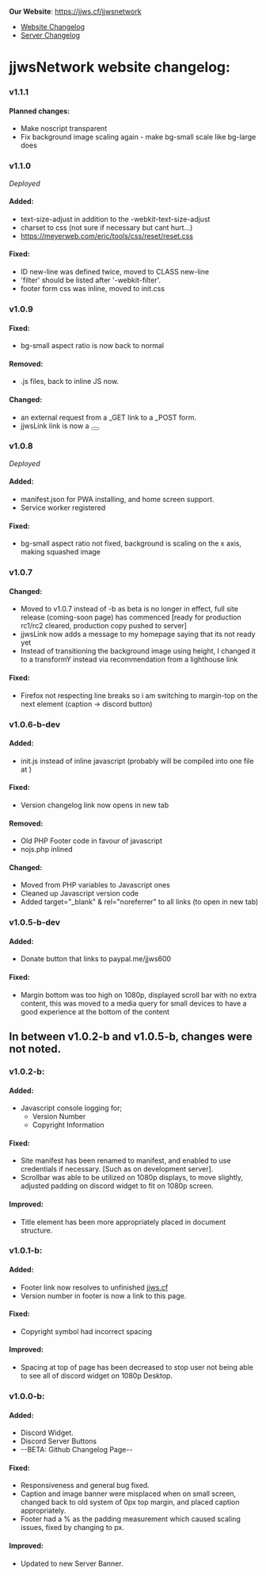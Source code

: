 **Our Website**: <https://jjws.cf/jjwsnetwork>  

* [Website Changelog](https://jjws600.github.io/jjwsNetwork)
* [Server Changelog](https://jjws600.github.io/jjwsNetwork/servers)

jjwsNetwork website changelog:
==
### v1.1.1

#### **Planned changes**:
  * Make noscript transparent
  * Fix background image scaling again - make bg-small scale like bg-large does

### __v1.1.0__
*Deployed*

#### **Added**:
  * text-size-adjust in addition to the -webkit-text-size-adjust
  * charset to css (not sure if necessary but cant hurt...)
  * https://meyerweb.com/eric/tools/css/reset/reset.css

#### **Fixed**:
  * ID new-line was defined twice, moved to CLASS new-line
  * 'filter' should be listed after '-webkit-filter'.
  * footer form css was inline, moved to init.css

### v1.0.9

#### **Fixed**:
  * bg-small aspect ratio is now back to normal

#### **Removed**:
  * .js files, back to inline JS now.

#### **Changed**:
  * an external request from a _GET link to a _POST form.
  * jjwsLink link is now a <button>

### v1.0.8
*Deployed*

#### **Added**:  
  * manifest.json for PWA installing, and home screen support.
  * Service worker registered

#### **Fixed**:
  * bg-small aspect ratio not fixed, background is scaling on the x axis, making squashed image

### v1.0.7

#### **Changed**:
* Moved to v1.0.7 instead of -b as beta is no longer in effect, full site release (coming-soon page) has commenced [ready for production rc1/rc2 cleared, production copy pushed to server]
* jjwsLink now adds a message to my homepage saying that its not ready yet
* Instead of transitioning the background image using height, I changed it to a transformY instead via recommendation from a lighthouse link

#### **Fixed**:
* Firefox not respecting line breaks so i am switching to margin-top on the next element (caption -> discord button)


### v1.0.6-b-dev

#### **Added**:
* init.js instead of inline javascript (probably will be compiled into one file at )

#### **Fixed**:
* Version changelog link now opens in new tab

#### **Removed**: 
* Old PHP Footer code in favour of javascript
* nojs.php inlined

#### **Changed**:
* Moved from PHP variables to Javascript ones
* Cleaned up Javascript version code
* Added target="_blank" & rel="noreferrer" to all links (to open in new tab)


### v1.0.5-b-dev

#### **Added**:
* Donate button that links to paypal.me/jjws600

#### **Fixed**:
* Margin bottom was too high on 1080p, displayed scroll bar with no extra content, this was moved to a media query for small devices to have a good experience at the bottom of the content


## In between v1.0.2-b and v1.0.5-b, changes were not noted.


### v1.0.2-b:

#### **Added**:
* Javascript console logging for;
  * Version Number
  * Copyright Information

#### **Fixed**:
* Site manifest has been renamed to manifest, and enabled to use credentials if necessary. [Such as on development server].
* Scrollbar was able to be utilized on 1080p displays, to move slightly, adjusted padding on discord widget to fit on 1080p screen.

#### **Improved**:
* Title element has been more appropriately placed in document structure.

### v1.0.1-b:

#### **Added**:
* Footer link now resolves to unfinished [jjws.cf](https://jjws.cf)
* Version number in footer is now a link to this page.

#### **Fixed**:
* Copyright symbol had incorrect spacing

#### **Improved**:
* Spacing at top of page has been decreased to stop user not being able to see all of discord widget on 1080p Desktop.

### v1.0.0-b: 

#### **Added**:
* Discord Widget.
* Discord Server Buttons
* --BETA: Github Changelog Page--

#### **Fixed**:
* Responsiveness and general bug fixed.
* Caption and image banner were misplaced when on small screen, changed back to old system of 0px top margin, and placed caption appropriately.
* Footer had a % as the padding measurement which caused scaling issues, fixed by changing to px.

#### **Improved**:
* Updated to new Server Banner.
